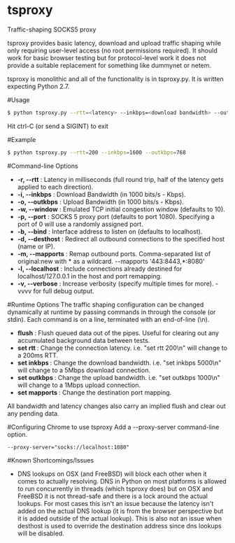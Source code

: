 # tsproxy
Traffic-shaping SOCKS5 proxy

tsproxy provides basic latency, download and upload traffic shaping while only requiring user-level access (no root permissions required).  It should work for basic browser testing but for protocol-level work it does not provide a suitable replacement for something like dummynet or netem.

tsproxy is monolithic and all of the functionality is in tsproxy.py.  It is written expecting Python 2.7.

#Usage
```bash
$ python tsproxy.py --rtt=<latency> --inkbps=<download bandwidth> --outkbps=<upload bandwidth>
```
Hit ctrl-C (or send a SIGINT) to exit

#Example
```bash
$ python tsproxy.py --rtt=200 --inkbps=1600 --outkbps=768
```

#Command-line Options
* **-r, --rtt** : Latency in milliseconds (full round trip, half of the latency gets applied to each direction).
* **-i, --inkbps** : Download Bandwidth (in 1000 bits/s - Kbps).
* **-o, --outkbps** : Upload Bandwidth (in 1000 bits/s - Kbps).
* **-w, --window** : Emulated TCP initial congestion window (defaults to 10).
* **-p, --port** : SOCKS 5 proxy port (defaults to port 1080). Specifying a port of 0 will use a randomly assigned port.
* **-b, --bind** : Interface address to listen on (defaults to localhost).
* **-d, --desthost** : Redirect all outbound connections to the specified host (name or IP).
* **-m, --mapports** : Remap outbound ports. Comma-separated list of original:new with * as a wildcard. --mapports '443:8443,*:8080'
* **-l, --localhost** : Include connections already destined for localhost/127.0.0.1 in the host and port remapping.
* **-v, --verbose** : Increase verbosity (specify multiple times for more). -vvvv for full debug output.

#Runtime Options
The traffic shaping configuration can be changed dynamically at runtime by passing commands in through the console (or stdin).  Each command is on a line, terminated with an end-of-line (\n).


* **flush** : Flush queued data out of the pipes.  Useful for clearing out any accumulated background data between tests.
* **set rtt <latency>** : Change the connection latency. i.e. "set rtt 200\n" will change to a 200ms RTT.
* **set inkbps <bandwidth>** : Change the download bandwidth. i.e. "set inkbps 5000\n" will change to a 5Mbps download connection.
* **set outkbps <bandwidth>** : Change the upload bandwidth. i.e. "set outkbps 1000\n" will change to a 1Mbps upload connection.
* **set mapports <port mapping string>** : Change the destination port mapping.

All bandwidth and latency changes also carry an implied flush and clear out any pending data.


#Configuring Chrome to use tsproxy
Add a --proxy-server command-line option.
```
--proxy-server="socks://localhost:1080"
```

#Known Shortcomings/Issues
* DNS lookups on OSX (and FreeBSD) will block each other when it comes to actually resolving.  DNS in Python on most platforms is allowed to run concurrently in threads (which tsproxy does) but on OSX and FreeBSD it is not thread-safe and there is a lock around the actual lookups.  For most cases this isn't an issue because the latency isn't added on the actual DNS lookup (it is from the browser perspective but it is added outside of the actual lookup). This is also not an issue when desthost is used to override the destination address since dns lookups will be disabled.
